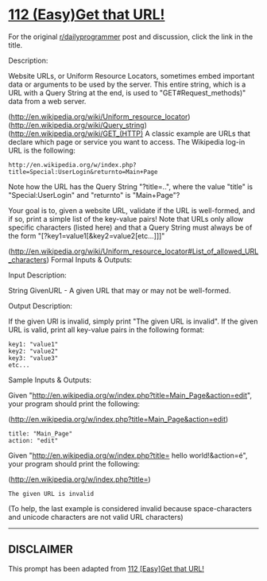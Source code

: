 # [112 (Easy)Get that URL!](https://www.reddit.com/r/dailyprogrammer/comments/137f7t/11142012_challenge_112_easyget_that_url/)

For the original [r/dailyprogrammer](https://www.reddit.com/r/dailyprogrammer/) post and discussion, click the link in the title.

Description:

Website URLs, or Uniform Resource Locators, sometimes embed important data or arguments to be used by the server. This entire string, which is a URL with a Query String at the end, is used to "GET#Request_methods)" data from a web server.

(http://en.wikipedia.org/wiki/Uniform_resource_locator)
(http://en.wikipedia.org/wiki/Query_string)
(http://en.wikipedia.org/wiki/GET_(HTTP)
A classic example are URLs that declare which page or service you want to access. The Wikipedia log-in URL is the following:


```
http://en.wikipedia.org/w/index.php?title=Special:UserLogin&returnto=Main+Page
```
Note how the URL has the Query String "?title=..", where the value "title" is "Special:UserLogin" and "returnto" is "Main+Page"?

Your goal is to, given a website URL, validate if the URL is well-formed, and if so, print a simple list of the key-value pairs! Note that URLs only allow specific characters (listed here) and that a Query String must always be of the form "<base-URL>[?key1=value1[&key2=value2[etc...]]]"

(http://en.wikipedia.org/wiki/Uniform_resource_locator#List_of_allowed_URL_characters)
Formal Inputs & Outputs:

Input Description:

String GivenURL - A given URL that may or may not be well-formed.

Output Description:

If the given URl is invalid, simply print "The given URL is invalid". If the given URL is valid, print all key-value pairs in the following format:


```
key1: "value1"
key2: "value2"
key3: "value3"
etc...
```
Sample Inputs & Outputs:

Given "http://en.wikipedia.org/w/index.php?title=Main_Page&action=edit", your program should print the following:

(http://en.wikipedia.org/w/index.php?title=Main_Page&action=edit)

```
title: "Main_Page"
action: "edit"
```
Given "http://en.wikipedia.org/w/index.php?title= hello world!&action=é", your program should print the following:

(http://en.wikipedia.org/w/index.php?title=)

```
The given URL is invalid
```
(To help, the last example is considered invalid because space-characters and unicode characters are not valid URL characters)


----
## **DISCLAIMER**
This prompt has been adapted from [112 [Easy]Get that URL!](https://www.reddit.com/r/dailyprogrammer/comments/137f7t/11142012_challenge_112_easyget_that_url/
)

